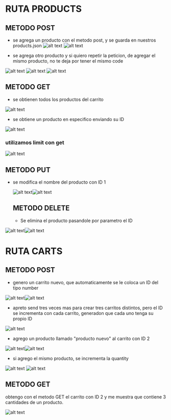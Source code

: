  # RUTA PRODUCTS
   ## METODO POST
- se agrega un producto con el metodo post, y se guarda en nuestros products.json
![alt text](<Captura de pantalla 2024-04-23 001523.png>)
 ![alt text](image-8.png)



- se agrega otro producto y si quiero repetir la peticion, de agregar el mismo producto, no te deja por tener el mismo code

![alt text](image-9.png)
![alt text](<Captura de pantalla 2024-04-23 001929.png>)
![alt text](image-10.png)

   ## METODO GET

- se obtienen todos los productos del carrito

![alt text](<Captura de pantalla 2024-04-23 002222.png>)

- se obtiene un producto en especifico enviando su ID

![alt text](<Captura de pantalla 2024-04-23 002352.png>)

### utilizamos limit con get
![alt text](image-11.png)

   ## METODO PUT

- se modifica el nombre del producto con ID 1 

   ![alt text](<Captura de pantalla 2024-04-23 002943.png>)![alt text](<Captura de pantalla 2024-04-23 003022.png>) 

   ## METODO DELETE

  - Se elimina el producto pasandole por parametro el ID 

![alt text](<Captura de pantalla 2024-04-23 003330.png>)![alt text](<Captura de pantalla 2024-04-23 003408.png>) 



  # RUTA CARTS
  ## METODO POST
- genero un carrito nuevo, que automaticamente se le coloca un ID del tipo number

![alt text](image.png)![alt text](image-1.png)

- apreto send tres veces mas para crear tres carritos distintos, pero el ID se incrementa con cada carrito, generadon que cada uno tenga su propio ID 

![alt text](image-2.png)

- agrego un producto llamado "producto nuevo" al carrito con ID 2 

![alt text](image-3.png)![alt text](image-4.png)


- si agrego el mismo producto, se incrementa la quantity

![alt text](image-5.png)
![alt text](image-6.png)

 ## METODO GET

 obtengo con el metodo GET el carrito con ID 2 y me muestra que contiene 3 cantidades de un producto.

 ![alt text](image-7.png)